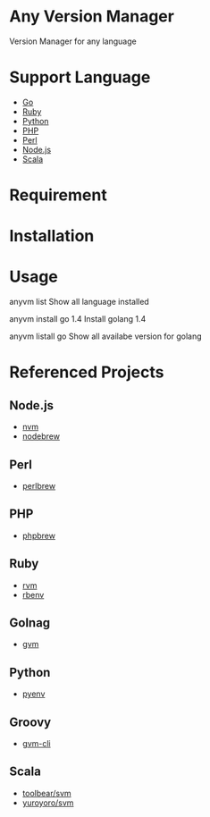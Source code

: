 # Any Version Manager
Version Manager for any language

# Support Language
* [Go](https://golang.org/)
* [Ruby](https://www.ruby-lang.org)
* [Python](https://www.python.org/)
* [PHP](http://php.net/)
* [Perl](https://www.perl.org/)
* [Node.js](http://nodejs.org/)
* [Scala](http://www.scala-lang.org/)

# Requirement

# Installation

# Usage

anyvm list
  Show all language installed

anyvm install go 1.4
  Install golang 1.4

anyvm listall go
  Show all availabe version for golang

# Referenced Projects

## Node.js
   * [nvm](https://github.com/creationix/nvm)
   * [nodebrew](https://github.com/hokaccha/nodebrew)

## Perl
   * [perlbrew](http://perlbrew.pl/)

## PHP
   * [phpbrew](http://phpbrew.github.io/phpbrew/)

## Ruby
   * [rvm](https://rvm.io/)
   * [rbenv](https://github.com/sstephenson/rbenv)

## Golnag
   * [gvm](https://github.com/moovweb/gvm)

## Python
   * [pyenv](https://github.com/yyuu/pyenv)

## Groovy
   * [gvm-cli](https://github.com/gvmtool/gvm-cli)

## Scala
   * [toolbear/svm](https://github.com/toolbear/svm)
   * [yuroyoro/svm](https://github.com/yuroyoro/svm)
